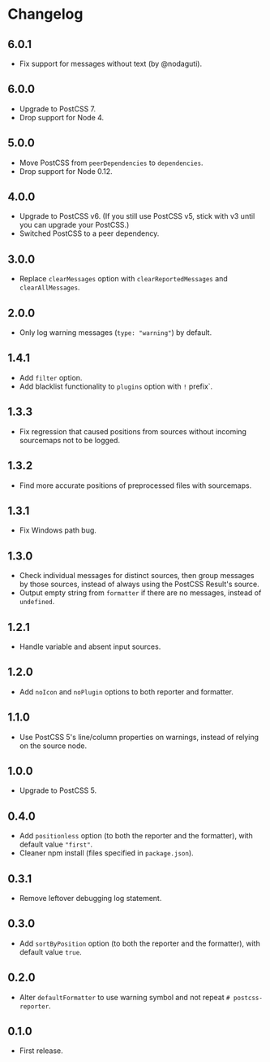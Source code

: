 # Changelog

## 6.0.1

- Fix support for messages without text (by @nodaguti).

## 6.0.0

- Upgrade to PostCSS 7.
- Drop support for Node 4.

## 5.0.0

- Move PostCSS from `peerDependencies` to `dependencies`.
- Drop support for Node 0.12.

## 4.0.0

- Upgrade to PostCSS v6. (If you still use PostCSS v5, stick with v3 until you can upgrade your PostCSS.)
- Switched PostCSS to a peer dependency.

## 3.0.0

- Replace `clearMessages` option with `clearReportedMessages` and `clearAllMessages`.

## 2.0.0

- Only log warning messages (`type: "warning"`) by default.

## 1.4.1
- Add `filter` option.
- Add blacklist functionality to `plugins` option with `!` prefix`.

## 1.3.3
- Fix regression that caused positions from sources without incoming sourcemaps not to be logged.

## 1.3.2
- Find more accurate positions of preprocessed files with sourcemaps.

## 1.3.1
- Fix Windows path bug.

## 1.3.0
- Check individual messages for distinct sources, then group messages by those sources,
  instead of always using the PostCSS Result's source.
- Output empty string from `formatter` if there are no messages, instead of `undefined`.

## 1.2.1
- Handle variable and absent input sources.

## 1.2.0
- Add `noIcon` and `noPlugin` options to both reporter and formatter.

## 1.1.0
- Use PostCSS 5's line/column properties on warnings, instead of relying on the source node.

## 1.0.0
- Upgrade to PostCSS 5.

## 0.4.0
- Add `positionless` option (to both the reporter and the formatter), with default value `"first"`.
- Cleaner npm install (files specified in `package.json`).

## 0.3.1
- Remove leftover debugging log statement.

## 0.3.0
- Add `sortByPosition` option (to both the reporter and the formatter), with default value `true`.

## 0.2.0
- Alter `defaultFormatter` to use warning symbol and not repeat `# postcss-reporter`.

## 0.1.0
- First release.
